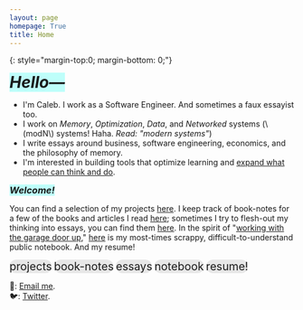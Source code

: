 ```yaml
---
layout: page
homepage: True
title: Home
---
```


{: style="margin-top:0; margin-bottom: 0;"}

<h1 style="background-color: #00ffef40;display: inline;"><em>Hello—</em></h1>

- I'm Caleb. I work as a Software Engineer. And sometimes a faux essayist too.
- I work on _Memory_, _Optimization_, _Data_, and _Networked_ systems (\\(modN\\) systems! Haha. _Read: "modern systems"_)
- I write essays around business, software engineering, economics, and the philosophy of memory.
- I'm interested in building tools that optimize learning and [expand what people can think and do](https://numinous.productions/ttft/).

<h3 style="background-color: #00ffef40;display: inline;"><em>Welcome!</em></h3>

You can find a selection of my projects [here](/projects/). I keep track of book-notes for a few of the books and articles I read [here](/booknotes/); sometimes I try to flesh-out my thinking into essays, you can find them [here](/essays/). In the spirit of "[working with the garage door up](https://notes.andymatuschak.org/Work_with_the_garage_door_up)," [here](/notes/) is my most-times scrappy, difficult-to-understand public notebook. And my resume!  

<div class="inline-nav">
  <span style="background-color: #a3a3a340;border-radius: 1em;display: inline;font-size: 1.4em;"><a href="/projects/" style="text-decoration: none;">projects</a></span>
  <span style="background-color: #a3a3a340;border-radius: 1em;display: inline;font-size: 1.4em;"><a href="/booknotes/" style="text-decoration: none;">book-notes</a></span>
  <span style="background-color: #a3a3a340;border-radius: 1em;display: inline;font-size: 1.4em;"><a href="/essays/" style="text-decoration: none;">essays</a></span>
  <span style="background-color: #a3a3a340;border-radius: 1em;display: inline;font-size: 1.4em;"><a href="/notes/" style="text-decoration: none;">notebook</a></span>
  <span style="background-color: #a3a3a340;border-radius: 1em;display: inline;font-size: 1.4em;"><a href="/resume.pdf/" style="text-decoration: none;">resume!</a></span>
</div>


📩: [Email me](mailto:dco2.caleb@gmail.com).  
🐦: [Twitter](https://twitter.com/rojaye_shegz).   
